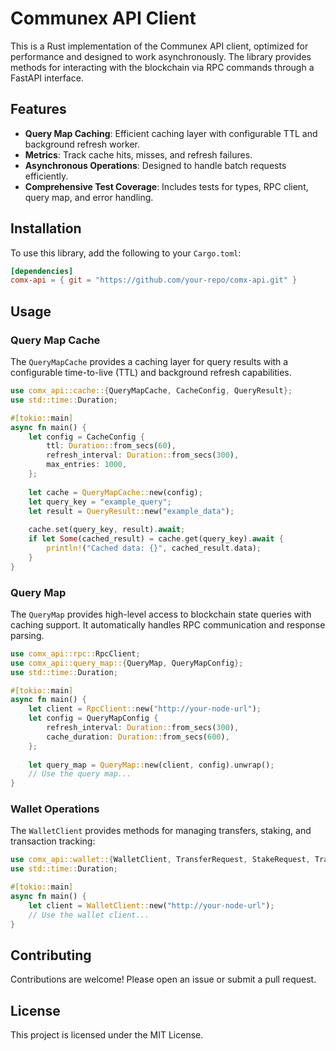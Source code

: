 # Communex API Client

This is a Rust implementation of the Communex API client, optimized for performance and designed to work asynchronously. The library provides methods for interacting with the blockchain via RPC commands through a FastAPI interface.

## Features

- **Query Map Caching**: Efficient caching layer with configurable TTL and background refresh worker.
- **Metrics**: Track cache hits, misses, and refresh failures.
- **Asynchronous Operations**: Designed to handle batch requests efficiently.
- **Comprehensive Test Coverage**: Includes tests for types, RPC client, query map, and error handling.

## Installation

To use this library, add the following to your `Cargo.toml`:

```toml
[dependencies]
comx-api = { git = "https://github.com/your-repo/comx-api.git" }
```

## Usage

### Query Map Cache

The `QueryMapCache` provides a caching layer for query results with a configurable time-to-live (TTL) and background refresh capabilities.

```rust
use comx_api::cache::{QueryMapCache, CacheConfig, QueryResult};
use std::time::Duration;

#[tokio::main]
async fn main() {
    let config = CacheConfig {
        ttl: Duration::from_secs(60),
        refresh_interval: Duration::from_secs(300),
        max_entries: 1000,
    };
    
    let cache = QueryMapCache::new(config);
    let query_key = "example_query";
    let result = QueryResult::new("example_data");
    
    cache.set(query_key, result).await;
    if let Some(cached_result) = cache.get(query_key).await {
        println!("Cached data: {}", cached_result.data);
    }
}
```

### Query Map

The `QueryMap` provides high-level access to blockchain state queries with caching support. It automatically handles RPC communication and response parsing.

```rust
use comx_api::rpc::RpcClient;
use comx_api::query_map::{QueryMap, QueryMapConfig};
use std::time::Duration;

#[tokio::main]
async fn main() {
    let client = RpcClient::new("http://your-node-url");
    let config = QueryMapConfig {
        refresh_interval: Duration::from_secs(300),
        cache_duration: Duration::from_secs(600),
    };
    
    let query_map = QueryMap::new(client, config).unwrap();
    // Use the query map...
}
```

### Wallet Operations

The `WalletClient` provides methods for managing transfers, staking, and transaction tracking:

```rust
use comx_api::wallet::{WalletClient, TransferRequest, StakeRequest, TransactionStatus};
use std::time::Duration;

#[tokio::main]
async fn main() {
    let client = WalletClient::new("http://your-node-url");
    // Use the wallet client...
}
```

## Contributing

Contributions are welcome! Please open an issue or submit a pull request.

## License

This project is licensed under the MIT License.


